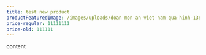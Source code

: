 ```yaml
---
title: test new product
productFeaturedImage: /images/uploads/doan-mon-an-viet-nam-qua-hinh-1388-4315-1469085365.jpg
price-regular: 11111111
price-old: 111111
---
```

content
